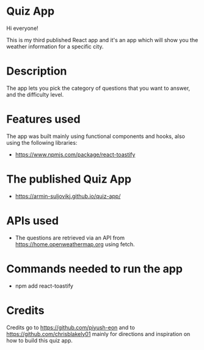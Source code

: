 # Quiz App
Hi everyone!

This is my third published React app and it's an app which will show you the weather information for a specific city.

# Description
The app lets you pick the category of questions that you want to answer, and the difficulty level.

# Features used
The app was built mainly using functional components and hooks, also using the following libraries:
- https://www.npmjs.com/package/react-toastify

# The published Quiz App
- https://armin-suljovikj.github.io/quiz-app/

# APIs used
- The questions are retrieved via an API from https://home.openweathermap.org using fetch.

# Commands needed to run the app
- npm add react-toastify


# Credits
Credits go to https://github.com/piyush-eon and to https://github.com/chrisblakely01
mainly for directions and inspiration on how to build this quiz app.
